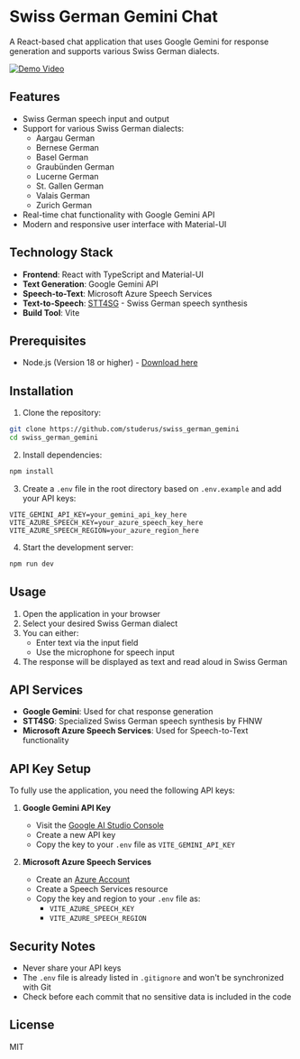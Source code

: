 # Swiss German Gemini Chat

A React-based chat application that uses Google Gemini for response generation and supports various Swiss German dialects.

[![Demo Video](https://img.youtube.com/vi/C0IQrF4O-6Y/0.jpg)](https://www.youtube.com/watch?v=C0IQrF4O-6Y)

## Features

- Swiss German speech input and output
- Support for various Swiss German dialects:
  - Aargau German
  - Bernese German
  - Basel German
  - Graubünden German
  - Lucerne German
  - St. Gallen German
  - Valais German
  - Zurich German
- Real-time chat functionality with Google Gemini API
- Modern and responsive user interface with Material-UI

## Technology Stack

- **Frontend**: React with TypeScript and Material-UI
- **Text Generation**: Google Gemini API
- **Speech-to-Text**: Microsoft Azure Speech Services
- **Text-to-Speech**: [STT4SG](https://stt4sg.fhnw.ch/) - Swiss German speech synthesis
- **Build Tool**: Vite

## Prerequisites

- Node.js (Version 18 or higher) - [Download here](https://nodejs.org/)

## Installation

1. Clone the repository:
```bash
git clone https://github.com/studerus/swiss_german_gemini
cd swiss_german_gemini
```

2. Install dependencies:
```bash
npm install
```

3. Create a `.env` file in the root directory based on `.env.example` and add your API keys:
```
VITE_GEMINI_API_KEY=your_gemini_api_key_here
VITE_AZURE_SPEECH_KEY=your_azure_speech_key_here
VITE_AZURE_SPEECH_REGION=your_azure_region_here
```

4. Start the development server:
```bash
npm run dev
```

## Usage

1. Open the application in your browser
2. Select your desired Swiss German dialect
3. You can either:
   - Enter text via the input field
   - Use the microphone for speech input
4. The response will be displayed as text and read aloud in Swiss German

## API Services

- **Google Gemini**: Used for chat response generation
- **STT4SG**: Specialized Swiss German speech synthesis by FHNW
- **Microsoft Azure Speech Services**: Used for Speech-to-Text functionality

## API Key Setup

To fully use the application, you need the following API keys:

1. **Google Gemini API Key**
   - Visit the [Google AI Studio Console](https://makersuite.google.com/app/apikey)
   - Create a new API key
   - Copy the key to your `.env` file as `VITE_GEMINI_API_KEY`

2. **Microsoft Azure Speech Services**
   - Create an [Azure Account](https://azure.microsoft.com/en-us/free/)
   - Create a Speech Services resource
   - Copy the key and region to your `.env` file as:
     - `VITE_AZURE_SPEECH_KEY`
     - `VITE_AZURE_SPEECH_REGION`

## Security Notes

- Never share your API keys
- The `.env` file is already listed in `.gitignore` and won't be synchronized with Git
- Check before each commit that no sensitive data is included in the code

## License

MIT

